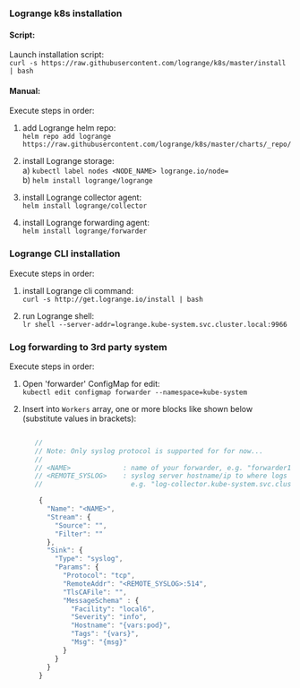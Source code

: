 ### Logrange k8s installation

#### Script:

Launch installation script:<br/>
`curl -s https://raw.githubusercontent.com/logrange/k8s/master/install | bash`

#### Manual:

Execute steps in order:

1. add Logrange helm repo:<br/>
`helm repo add logrange https://raw.githubusercontent.com/logrange/k8s/master/charts/_repo/`

2. install Logrange storage:<br/>
    a) `kubectl label nodes <NODE_NAME> logrange.io/node=`<br/>
    b) `helm install logrange/logrange`

3. install Logrange collector agent:<br/>
`helm install logrange/collector`

4. install Logrange forwarding agent:<br/>
`helm install logrange/forwarder`

### Logrange CLI installation

Execute steps in order:

1. install Logrange cli command:<br/>
`curl -s http://get.logrange.io/install | bash`

2. run Logrange shell:<br/>
`lr shell --server-addr=logrange.kube-system.svc.cluster.local:9966`

### Log forwarding to 3rd party system

Execute steps in order:

1. Open 'forwarder' ConfigMap for edit:<br/>
`kubectl edit configmap forwarder --namespace=kube-system`

2. Insert into `Workers` array, one or more blocks like shown below (substitute values in brackets):
    ```javascript
    
       //    
       // Note: Only syslog protocol is supported for for now...
       //
       // <NAME>             : name of your forwarder, e.g. "forwarder1"
       // <REMOTE_SYSLOG>    : syslog server hostname/ip to where logs to be forwarded, 
       //                      e.g. "log-collector.kube-system.svc.cluster.local"
    
        {
          "Name": "<NAME>",
          "Stream": {
            "Source": "",
            "Filter": ""
          },
          "Sink": {
            "Type": "syslog", 
            "Params": {
              "Protocol": "tcp",
              "RemoteAddr": "<REMOTE_SYSLOG>:514",
              "TlsCAFile": "",
              "MessageSchema" : {
                "Facility": "local6",
                "Severity": "info",
                "Hostname": "{vars:pod}",
                "Tags": "{vars}",
                "Msg": "{msg}"
              }
            } 
          }
        }
    ```

